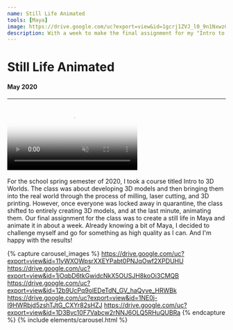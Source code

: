```yaml
---
name: Still Life Animated
tools: [Maya]
image: https://drive.google.com/uc?export=view&id=1gcrj1ZVJ_l0_9n1NxwzGIyOsMJapVUmw
description: With a week to make the final assignment for my "Intro to 3D Worlds class", I created a still life scene in Maya and animated it.
---
```


# Still Life Animated
#### May 2020
___

<div>
    <video class="figure w-100" autoplay loop muted poster="https://drive.google.com/uc?export=view&id=1gcrj1ZVJ_l0_9n1NxwzGIyOsMJapVUmw">
        <source src="https://drive.google.com/uc?export=view&id=1HxchYWvWEyw8NCSjlCCZdwjZ9552kEUR" type="video/mp4">
    </video>
</div>

<!-- {% include elements/figure.html image="https://drive.google.com/uc?export=view&id=11vM8FzwzIfLV_IcWJGewwYjYEdHXfmNN" caption="Gif Render" %} -->

<br>
For the school spring semester of 2020, I took a course titled Intro to 3D Worlds. The class was about developing 3D
models and then bringing them into the real world through the process of milling, laser cutting, and 3D printing.
However, once everyone was locked away in quarantine, the class shifted to entirely creating
3D models, and at the last minute, animating them. Our final assignment for the class was to create a still life in
Maya and animate it in about a week. Already knowing a bit of Maya, I decided to challenge myself and go for something as high quality as I can.
And I'm happy with the results!

{% capture carousel_images %}
https://drive.google.com/uc?export=view&id=11yWXOWpsrXXEYPabt0PNJqOwf2XPDUHU
https://drive.google.com/uc?export=view&id=1jOqbD6tkGwidcNkX5OUSJH8koOi3CMQB
https://drive.google.com/uc?export=view&id=12b9UcPq9olEDeTdN_GV_haQyve_HRWBk
https://drive.google.com/uc?export=view&id=1NE0j-I9HWRbjd5zshTJtG_CXYr82sHZJ
https://drive.google.com/uc?export=view&id=1D3Bvc10F7Vabcw2rNNJ6OLQ5RHuQUBRa
{% endcapture %}
{% include elements/carousel.html %}

<!-- 
<div class="video-container large">
    <video autoplay loop muted poster="../assets/img/work/StillLifeAnimated/StillLifeAnimated.png">
        <source src="../assets/img/work/StillLifeAnimated/StillLifeAnimatedExtended.webm" type="video/webm">
    </video>
</div>

<div class="image-container small">
    <h4 class="caption">Gif version</h4>
    <img src="../assets/img/work/StillLifeAnimated/StillLifeAnimated.gif">
</div>

<div class="image-container medium">
    <img src="../assets/img/work/StillLifeAnimated/StillLifeAnimated1.png">
</div>

<div class="image-container medium">
    <img src="../assets/img/work/StillLifeAnimated/StillLifeAnimated2.png">
</div>

<div class="image-container medium">
    <img src="../assets/img/work/StillLifeAnimated/StillLifeAnimated3.png">
</div>

<div class="image-container medium">
    <img src="../assets/img/work/StillLifeAnimated/StillLifeAnimated4.png">
</div>

<div class="image-container medium">
    <img src="../assets/img/work/StillLifeAnimated/StillLifeAnimated5.png">
</div> -->